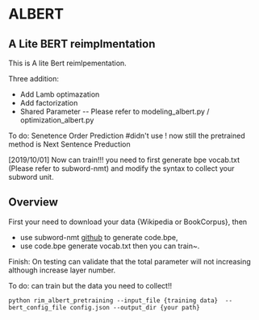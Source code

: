 # ALBERT

## A Lite BERT reimplmentation

This is A lite Bert reimlpementation.

Three addition:
* Add Lamb optimazation
* Add factorization
* Shared Parameter    -- Please refer to modeling_albert.py / optimization_albert.py

To do:
    Senetence Order Prediction #didn't use ! now still the pretrained method is Next Sentence Preduction

[2019/10/01] Now can train!!! you need to first generate bpe vocab.txt (Please refer to subword-nmt) and modify the syntax to collect your subword unit.

## Overview 
First your need to download your data {Wikipedia or BookCorpus}, then 
* use subword-nmt [github](https://github.com/rsennrich/subword-nmt) to generate code.bpe, 
* use code.bpe generate vocab.txt then you can train~.

Finish:
    On testing can validate that the total parameter will not increasing although increase layer number.

To do:
    can train but the data you need to collect!!

`python rim_albert_pretraining --input_file {training data}  --bert_config_file config.json --output_dir {your path}`

